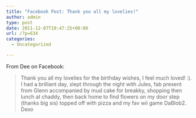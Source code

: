```yaml
---
title: "Facebook Post: Thank you all my lovelies!"
author: admin
type: post
date: 2011-12-07T19:47:25+00:00
url: /?p=634
categories:
  - Uncategorized

---
```

From Dee on Facebook:

> Thank you all my lovelies for the birthday wishes, I feel much loved! :). I had a brilliant day, slept through the night with Jules, fab present from Glenn accompanied by mud cake for breakky, shopping then lunch at chaddy, then back home to find flowers on my door step (thanks big sis) topped off with pizza and my fav wii game DaBlob2. Dexo
